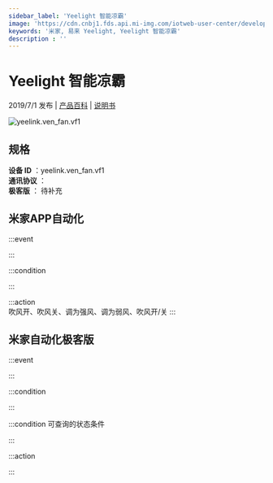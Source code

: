 ```yaml
---
sidebar_label: 'Yeelight 智能凉霸'
image: 'https://cdn.cnbj1.fds.api.mi-img.com/iotweb-user-center/developer_1679047613460udKGNa90.png?GalaxyAccessKeyId=AKVGLQWBOVIRQ3XLEW&Expires=9223372036854775807&Signature=sPRRjgGhpgwBQjb4Ar1Mof0JhTo='
keywords: '米家, 易来 Yeelight, Yeelight 智能凉霸'
description : ''
---
```

# Yeelight 智能凉霸

2019/7/1 发布 | [产品百科](https://home.mi.com/webapp/content/baike/product/index.html?model=yeelink.ven_fan.vf1/) | [说明书](https://home.mi.com/views/introduction.html?model=yeelink.ven_fan.vf1&region=cn)

![yeelink.ven_fan.vf1](https://cdn.cnbj1.fds.api.mi-img.com/iotweb-user-center/developer_1679047613460udKGNa90.png?GalaxyAccessKeyId=AKVGLQWBOVIRQ3XLEW&Expires=9223372036854775807&Signature=sPRRjgGhpgwBQjb4Ar1Mof0JhTo=)

## 规格  
> 
**设备 ID** ：yeelink.ven_fan.vf1  
**通讯协议** ：  
**极客版**  ： 待补充 


## 米家APP自动化  

:::event  

:::

:::condition  

:::

:::action   
吹风开、吹风关、调为强风、调为弱风、吹风开/关
:::

## 米家自动化极客版  

:::event  

:::

:::condition  

:::

:::condition 可查询的状态条件  

:::

:::action  

:::

        

